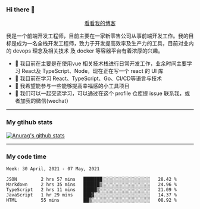 ### Hi there 👋

<p align="center">
  <a href="https://real-jacket.github.io/">看看我的博客</a>
</p>

我是一个前端开发工程师，目前主要在一家新零售公司从事前端开发工作。我的目标是成为一名全栈开发工程师，致力于开发提高效率及生产力的工具，目前对业内的 devops 理念及相关技术 及 docker 等容器平台有着浓厚的兴趣。

- 🔭 我目前在主要是在使用vue 相关技术栈进行日常开发工作，业余时间主要学习 React及 TypeScript、Node，现在正在写一个 react 的 UI 库 
- 🌱 我目前在学习 React、TypeScript、Go、CI/CD等语言与技术
- 👯 我希望能参与一些能够提高幸福感的小工具项目
- 💬 我们可以一起交流学习，可以通过在这个 profile 仓库提 issue 联系我，或者加我的微信(wechat）

***

### My gtihub stats

[![Anurag's github stats](https://github-readme-stats.vercel.app/api?username=real-jacket)](https://github.com/anuraghazra/github-readme-stats)

***

### My code time

<!--START_SECTION:waka-->
```text
Week: 30 April, 2021 - 07 May, 2021

JSON         2 hrs 57 mins   ███████░░░░░░░░░░░░░░░░░░   28.42 % 
Markdown     2 hrs 35 mins   ██████▒░░░░░░░░░░░░░░░░░░   24.96 % 
TypeScript   2 hrs 11 mins   █████▒░░░░░░░░░░░░░░░░░░░   21.09 % 
JavaScript   1 hr 29 mins    ███▓░░░░░░░░░░░░░░░░░░░░░   14.37 % 
HTML         55 mins         ██▒░░░░░░░░░░░░░░░░░░░░░░   08.92 % 
```
<!--END_SECTION:waka-->
